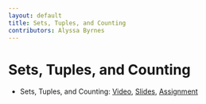 ```yaml
---
layout: default
title: Sets, Tuples, and Counting
contributors: Alyssa Byrnes
---
```


# Sets, Tuples, and Counting

* Sets, Tuples, and Counting: [Video](https://youtu.be/89Z-Yzxisag), [Slides](/comp283/lessons/ls-setsandtuples.html), [Assignment](https://www.gradescope.com/)
